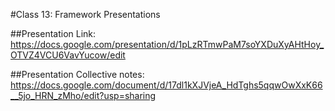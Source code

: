 #Class 13: Framework Presentations

##Presentation Link: 
https://docs.google.com/presentation/d/1pLzRTmwPaM7soYXDuXyAHtHoy_OTVZ4VCU6VavYucow/edit

##Presentation Collective notes:
https://docs.google.com/document/d/17dl1kXJVjeA_HdTghs5qqwOwXxK66__5jo_HRN_zMho/edit?usp=sharing

